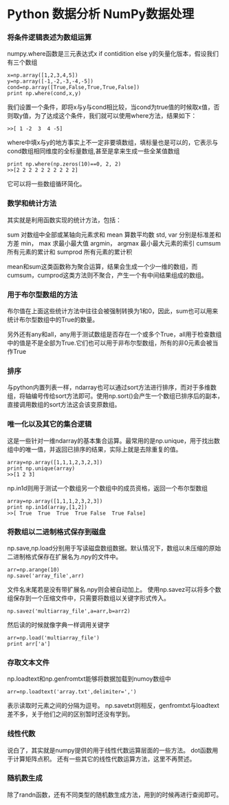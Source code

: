 # Python 数据分析 NumPy数据处理

### 将条件逻辑表述为数组运算
numpy.where函数是三元表达式x if contidition else y的矢量化版本，假设我们有三个数组
```
x=np.array([1,2,3,4,5])
y=np.array([-1,-2,-3,-4,-5])
cond=np.array([True,False,True,True,False])
print np.where(cond,x,y)
```
我们设置一个条件，即将x与y与cond相比较，当cond为true值的时候取x值，否则取y值，为了达成这个条件，我们就可以使用where方法，结果如下：
```
>>[ 1 -2  3  4 -5]
```
where中填x与y的地方事实上不一定非要填数组，填标量也是可以的，它表示与cond数组相同维度的全标量数组,甚至是拿来生成一些全某值数组
```
print np.where(np.zeros(10)==0, 2, 2)
>>[2 2 2 2 2 2 2 2 2 2]
```
它可以将一些数组循环简化。

### 数学和统计方法
其实就是利用函数实现的统计方法，包括：

sum	对数组中全部或某轴向元素求和
mean 算数平均数
std, var 分别是标准差和方差
min， max 求最小最大值
argmin， argmax 最小最大元素的索引
cumsum 所有元素的累计和
sumprod 所有元素的累计积

mean和sum这类函数称为聚合运算，结果会生成一个少一维的数组，而cumsum，cumprod这类方法则不聚合，产生一个有中间结果组成的数组。

### 用于布尔型数组的方法

布尔值在上面这些统计方法中往往会被强制转换为1和0，因此，sum也可以用来统计布尔型数组中的True的数量。

另外还有any和all，any用于测试数组是否存在一个或多个True，all用于检查数组中的值是不是全部为True.它们也可以用于非布尔型数组，所有的非0元素会被当作True

### 排序

与python内置列表一样，ndarray也可以通过sort方法进行排序，而对于多维数组，将轴编号传给sort方法即可。使用np.sort()会产生一个数组已排序后的副本，直接调用数组的sort方法这会该变原数组。

### 唯一化以及其它的集合逻辑

这是一些针对一维ndarray的基本集合运算。最常用的是np.unique，用于找出数组中的唯一值，并返回已排序的结果，实际上就是去除重复的值。
```
array=np.array([1,1,1,2,3,2,3])
print np.unique(array)
>>[1 2 3]
```
np.in1d则用于测试一个数组另一个数组中的成员资格，返回一个布尔型数组
```
array=np.array([1,1,1,2,3,2,3])
print np.in1d(array,[1,2])
>>[ True  True  True  True False  True False]
```

### 将数组以二进制格式保存到磁盘
np.save,np.load分别用于写读磁盘数组数据。默认情况下，数组以未压缩的原始二进制格式保存在扩展名为.npy的文件中。
```
arr=np.arange(10)
np.save('array_file',arr)
```
文件名末尾若是没有带扩展名.npy则会被自动加上。
使用np.savez可以将多个数组保存到一个压缩文件中，只需要将数组以关键字形式传入。
```
np.savez('multiarray_file',a=arr,b=arr2)
```
然后读的时候就像字典一样调用关键字
```
arr=np.load('multiarray_file')
print arr['a']
```

### 存取文本文件

np.loadtext和np.genfromtxt能够将数据加载到numoy数组中
```
arr=np.loadtext('array.txt',delimiter=',')
```
表示读取时元素之间的分隔为逗号。
np.savetxt则相反，genfromtxt与loadtext差不多，关于他们之间的区别暂时还没有学到。

### 线性代数

说白了，其实就是numpy提供的用于线性代数运算层面的一些方法。
dot函数用于计算矩阵点积。
还有一些其它的线性代数运算方法，这里不再赘述。

### 随机数生成
除了randn函数，还有不同类型的随机数生成方法，用到的时候再进行查阅即可。

